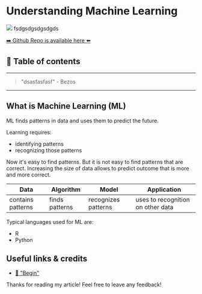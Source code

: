 # Understanding Machine Learning
[<img src="dasfadsf">](
fsdgsdgsdgsdgds)
fsdgsdgsdgsdgds


[➡️ Github Repo is available here ⬅️](https://github.com/DDCreationStudios/RESTAPIIntro)


## 📄 Table of contents


---
>"dsasfasfasf"  - Bezos
---

## What is Machine Learning (ML)

ML finds patterns in data and uses them to predict the future.

Learning requires:
- identifying patterns
- recognizing those patterns

Now it's easy to find patterns. But it is not easy to find patterns that are correct. Increasing the size of data allows to predict outcome that is more and more correct.

|Data|Algorithm|Model|Application|
|-|-|-|-|
|contains patterns|finds patterns|recognizes patterns|uses to recognition on other data|

Typical languages used for ML are:
- R
- Python


## Useful links & credits
- [📄 "Begin"](afgafgadgads)



Thanks for reading my article! Feel free to leave any feedback! 


<!-- Written by Daniel Deutsch (deudan1010@gmail.com) -->
